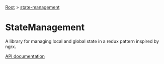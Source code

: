 [Root](../../README.md) &gt; [state-management](./README.md)

# StateManagement

A library for managing local and global state in a redux pattern inspired by ngrx. 

[API documentation](../../docs/state-management.md)